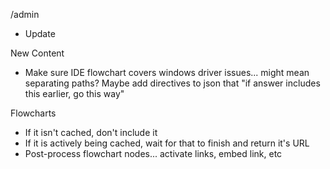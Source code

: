 
/admin
- Update

New Content
- Make sure IDE flowchart covers windows driver issues... might mean separating paths? Maybe add directives to json that "if answer includes this earlier, go this way"

Flowcharts
- If it isn't cached, don't include it 
- If it is actively being cached, wait for that to finish and return it's URL
- Post-process flowchart nodes... activate links, embed link, etc

